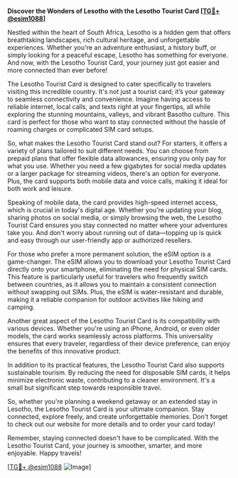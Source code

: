 **Discover the Wonders of Lesotho with the Lesotho Tourist Card [[TG💪+ @esim1088](https://t.me/s/esim1088)]**

Nestled within the heart of South Africa, Lesotho is a hidden gem that offers breathtaking landscapes, rich cultural heritage, and unforgettable experiences. Whether you're an adventure enthusiast, a history buff, or simply looking for a peaceful escape, Lesotho has something for everyone. And now, with the Lesotho Tourist Card, your journey just got easier and more connected than ever before!

The Lesotho Tourist Card is designed to cater specifically to travelers visiting this incredible country. It's not just a tourist card; it’s your gateway to seamless connectivity and convenience. Imagine having access to reliable internet, local calls, and texts right at your fingertips, all while exploring the stunning mountains, valleys, and vibrant Basotho culture. This card is perfect for those who want to stay connected without the hassle of roaming charges or complicated SIM card setups.

So, what makes the Lesotho Tourist Card stand out? For starters, it offers a variety of plans tailored to suit different needs. You can choose from prepaid plans that offer flexible data allowances, ensuring you only pay for what you use. Whether you need a few gigabytes for social media updates or a larger package for streaming videos, there's an option for everyone. Plus, the card supports both mobile data and voice calls, making it ideal for both work and leisure.

Speaking of mobile data, the card provides high-speed internet access, which is crucial in today's digital age. Whether you're updating your blog, sharing photos on social media, or simply browsing the web, the Lesotho Tourist Card ensures you stay connected no matter where your adventures take you. And don't worry about running out of data—topping up is quick and easy through our user-friendly app or authorized resellers.

For those who prefer a more permanent solution, the eSIM option is a game-changer. The eSIM allows you to download your Lesotho Tourist Card directly onto your smartphone, eliminating the need for physical SIM cards. This feature is particularly useful for travelers who frequently switch between countries, as it allows you to maintain a consistent connection without swapping out SIMs. Plus, the eSIM is water-resistant and durable, making it a reliable companion for outdoor activities like hiking and camping.

Another great aspect of the Lesotho Tourist Card is its compatibility with various devices. Whether you're using an iPhone, Android, or even older models, the card works seamlessly across platforms. This universality ensures that every traveler, regardless of their device preference, can enjoy the benefits of this innovative product.

In addition to its practical features, the Lesotho Tourist Card also supports sustainable tourism. By reducing the need for disposable SIM cards, it helps minimize electronic waste, contributing to a cleaner environment. It's a small but significant step towards responsible travel.

So, whether you're planning a weekend getaway or an extended stay in Lesotho, the Lesotho Tourist Card is your ultimate companion. Stay connected, explore freely, and create unforgettable memories. Don't forget to check out our website for more details and to order your card today! 

Remember, staying connected doesn't have to be complicated. With the Lesotho Tourist Card, your journey is smoother, smarter, and more enjoyable. Happy travels! 

[[TG💪+ @esim1088](https://t.me/s/esim1088) ![Image](https://i.postimg.cc/Y0z9fWf4/image.png)]
